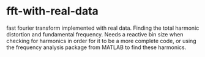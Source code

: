 # fft-with-real-data
fast fourier transform implemented with real data. Finding the total harmonic distortion and fundamental frequency.  Needs a reactive bin size when checking for harmonics in order for it to be a more complete code, or using the frequency analysis package from MATLAB to find these harmonics. 
